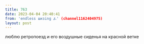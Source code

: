 ```yaml
---
title: 763
date: 2023-04-04 20:40:41
from: 'endless шизing ⍼' (channel1162404975)
layout: post
---
```


люблю ретропоезд и его воздушные  сиденья на красной ветке
